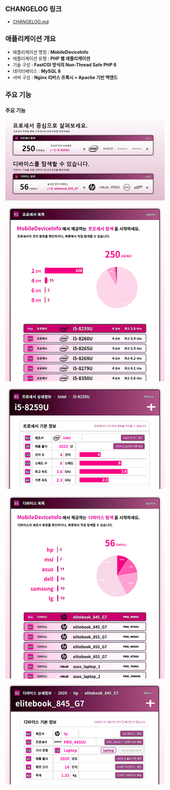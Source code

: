 ## CHANGELOG 링크
- [CHANGELOG.md](./CHANGELOG.md)

## 애플리케이션 개요
- 애플리케이션 명칭 : **MobileDeviceInfo**
- 애플리케이션 유형 : **PHP 웹 애플리케이션**
- 기술 구성 : **FastCGI 방식의 Non-Thread Safe PHP 8**
- 데이터베이스 : **MySQL 8**
- 서버 구성 : **Nginx 리버스 프록시 + Apache 기반 백엔드**

## 주요 기능

### 주요 기능
![메인 화면](./readme-img/mdi1-readme-cover-1.png)

![CPU 목록](./readme-img/mdi1-readme-cover-2.png)

![CPU 상세정보](./readme-img/mdi1-readme-cover-3.png)

![DEVICE 목록](./readme-img/mdi1-readme-cover-4.png)

![DEVICE 상세정보](./readme-img/mdi1-readme-cover-5.png)
